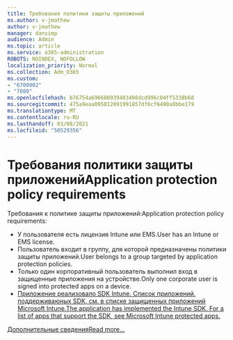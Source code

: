```yaml
---
title: Требования политики защиты приложений
ms.author: v-jmathew
author: v-jmathew
manager: dansimp
audience: Admin
ms.topic: article
ms.service: o365-administration
ROBOTS: NOINDEX, NOFOLLOW
localization_priority: Normal
ms.collection: Adm_O365
ms.custom:
- "6700002"
- "7680"
ms.openlocfilehash: b76754a696608939403498dcd996c04ff5338b68
ms.sourcegitcommit: 475a9eaa095812091991857df6cf6490a8bbe179
ms.translationtype: MT
ms.contentlocale: ru-RU
ms.lasthandoff: 03/08/2021
ms.locfileid: "50529356"
---
```

# <a name="application-protection-policy-requirements"></a><span data-ttu-id="33c6f-102">Требования политики защиты приложений</span><span class="sxs-lookup"><span data-stu-id="33c6f-102">Application protection policy requirements</span></span>

<span data-ttu-id="33c6f-103">Требования к политике защиты приложений:</span><span class="sxs-lookup"><span data-stu-id="33c6f-103">Application protection policy requirements:</span></span>

- <span data-ttu-id="33c6f-104">У пользователя есть лицензия Intune или EMS.</span><span class="sxs-lookup"><span data-stu-id="33c6f-104">User has an Intune or EMS license.</span></span>
- <span data-ttu-id="33c6f-105">Пользователь входит в группу, для которой предназначены политики защиты приложений.</span><span class="sxs-lookup"><span data-stu-id="33c6f-105">User belongs to a group targeted by application protection policies.</span></span>
- <span data-ttu-id="33c6f-106">Только один корпоративный пользователь выполнил вход в защищенные приложения на устройстве.</span><span class="sxs-lookup"><span data-stu-id="33c6f-106">Only one corporate user is signed into protected apps on a device.</span></span>
- [<span data-ttu-id="33c6f-107">Приложение реализовало SDK Intune. Список приложений, поддерживаюных SDK, см. в списке защищенных приложений Microsoft Intune.</span><span class="sxs-lookup"><span data-stu-id="33c6f-107">The application has implemented the Intune SDK. For a list of apps that support the SDK, see Microsoft Intune protected apps.</span></span>](https://docs.microsoft.com/mem/intune/apps/apps-supported-intune-apps)

[<span data-ttu-id="33c6f-108">Дополнительные сведения</span><span class="sxs-lookup"><span data-stu-id="33c6f-108">Read more...</span></span>](https://docs.microsoft.com/mem/intune/apps/app-protection-policy)
